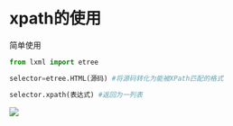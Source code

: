 # xpath的使用

简单使用

```python
from lxml import etree

selector=etree.HTML(源码) #将源码转化为能被XPath匹配的格式

selector.xpath(表达式) #返回为一列表
```

![](https://i.loli.net/2021/07/24/sLzO6hQr3JcF7eZ.png)